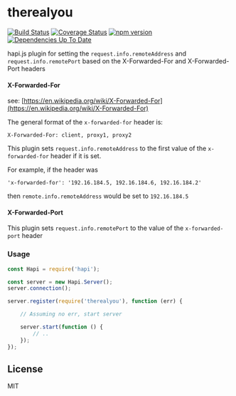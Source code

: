 # therealyou

[![Build Status](https://travis-ci.org/briandela/therealyou.svg?branch=master)](https://travis-ci.org/briandela/therealyou) [![Coverage Status](https://coveralls.io/repos/briandela/therealyou/badge.svg?branch=master&service=github)](https://coveralls.io/github/briandela/therealyou?branch=master) [![npm version](https://badge.fury.io/js/therealyou.svg)](http://badge.fury.io/js/therealyou) [![Dependencies Up To Date](https://david-dm.org/briandela/therealyou.svg?style=flat)](https://david-dm.org/briandela/therealyou)

hapi.js plugin for setting the `request.info.remoteAddress` and `request.info.remotePort` based on the X-Forwarded-For and X-Forwarded-Port headers

#### X-Forwarded-For ####

see: [https://en.wikipedia.org/wiki/X-Forwarded-For](https://en.wikipedia.org/wiki/X-Forwarded-For)

The general format of the `x-forwarded-for` header is:

```
X-Forwarded-For: client, proxy1, proxy2
```

This plugin sets `request.info.remoteAddress` to the first value of the `x-forwarded-for` header if it is set.

For example, if the header was

```
'x-forwarded-for': '192.16.184.5, 192.16.184.6, 192.16.184.2'
```

then `remote.info.remoteAddress` would be set to `192.16.184.5`

#### X-Forwarded-Port ####

This plugin sets `request.info.remotePort` to the value of the `x-forwarded-port` header

### Usage

``` javascript
const Hapi = require('hapi');

const server = new Hapi.Server();
server.connection();

server.register(require('therealyou'), function (err) {

    // Assuming no err, start server

    server.start(function () {
        // ..
    });
});
```

## License

MIT
